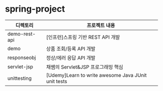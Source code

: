 # spring-project

|디렉토리|프로젝트 내용|
|------|---|
|demo-rest-api|[인프런]스프링 기반 REST API 개발|
|demo|상품 조회/등록 API 개발|
|responseobj|정상/에러 응답 API 개발|
|servlet-jsp|채쌤의 Servlet&JSP 프로그래밍 핵심|
|unittesting|[Udemy]Learn to write awesome Java JUnit unit tests|
